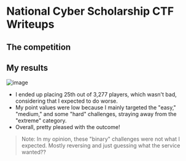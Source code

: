 # National Cyber Scholarship CTF Writeups

## The competition

## My results

![image](https://user-images.githubusercontent.com/69332964/113898247-accf7680-9799-11eb-8ffb-12ef52b95476.png)

* I ended up placing 25th out of 3,277 players, which wasn't bad, considering that I expected to do worse. 
* My point values were low because I mainly targeted the "easy," "medium," and some "hard" challenges, straying away from the "extreme" category.
* Overall, pretty pleased with the outcome!

> Note: In my opinion, these "binary" challenges were not what I expected. Mostly reversing and just guessing what the service wanted??
